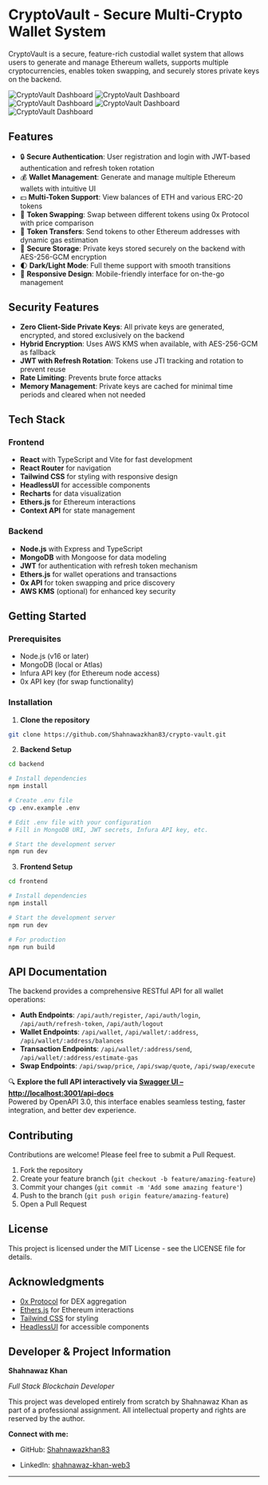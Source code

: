 # CryptoVault - Secure Multi-Crypto Wallet System

CryptoVault is a secure, feature-rich custodial wallet system that allows users to generate and manage Ethereum wallets, supports multiple cryptocurrencies, enables token swapping, and securely stores private keys on the backend.

![CryptoVault Dashboard](./frontend/src/assets/Screenshot_11-5-2025_13508_localhost.jpeg)
![CryptoVault Dashboard](./frontend/src/assets/Screenshot_11-5-2025_135055_localhost.jpeg)
![CryptoVault Dashboard](./frontend/src/assets/Screenshot_11-5-2025_135119_localhost.jpeg)
![CryptoVault Dashboard](./frontend/src/assets/Screenshot_11-5-2025_135145_localhost.jpeg)
![CryptoVault Dashboard](./frontend/src/assets/Screenshot_11-5-2025_233721_localhost.jpeg)

## Features

- 🔒 **Secure Authentication**: User registration and login with JWT-based authentication and refresh token rotation
- 💰 **Wallet Management**: Generate and manage multiple Ethereum wallets with intuitive UI
- 💵 **Multi-Token Support**: View balances of ETH and various ERC-20 tokens
- 💱 **Token Swapping**: Swap between different tokens using 0x Protocol with price comparison
- 💸 **Token Transfers**: Send tokens to other Ethereum addresses with dynamic gas estimation
- 🔐 **Secure Storage**: Private keys stored securely on the backend with AES-256-GCM encryption
- 🌓 **Dark/Light Mode**: Full theme support with smooth transitions
- 📱 **Responsive Design**: Mobile-friendly interface for on-the-go management

## Security Features

- **Zero Client-Side Private Keys**: All private keys are generated, encrypted, and stored exclusively on the backend
- **Hybrid Encryption**: Uses AWS KMS when available, with AES-256-GCM as fallback
- **JWT with Refresh Rotation**: Tokens use JTI tracking and rotation to prevent reuse
- **Rate Limiting**: Prevents brute force attacks
- **Memory Management**: Private keys are cached for minimal time periods and cleared when not needed

## Tech Stack

### Frontend

- **React** with TypeScript and Vite for fast development
- **React Router** for navigation
- **Tailwind CSS** for styling with responsive design
- **HeadlessUI** for accessible components
- **Recharts** for data visualization
- **Ethers.js** for Ethereum interactions
- **Context API** for state management

### Backend

- **Node.js** with Express and TypeScript
- **MongoDB** with Mongoose for data modeling
- **JWT** for authentication with refresh token mechanism
- **Ethers.js** for wallet operations and transactions
- **0x API** for token swapping and price discovery
- **AWS KMS** (optional) for enhanced key security

## Getting Started

### Prerequisites

- Node.js (v16 or later)
- MongoDB (local or Atlas)
- Infura API key (for Ethereum node access)
- 0x API key (for swap functionality)

### Installation

1. **Clone the repository**

```bash
git clone https://github.com/Shahnawazkhan83/crypto-vault.git
```

2. **Backend Setup**

```bash
cd backend

# Install dependencies
npm install

# Create .env file
cp .env.example .env

# Edit .env file with your configuration
# Fill in MongoDB URI, JWT secrets, Infura API key, etc.

# Start the development server
npm run dev
```

3. **Frontend Setup**

```bash
cd frontend

# Install dependencies
npm install

# Start the development server
npm run dev

# For production
npm run build
```

## API Documentation

The backend provides a comprehensive RESTful API for all wallet operations:

- **Auth Endpoints**: `/api/auth/register`, `/api/auth/login`, `/api/auth/refresh-token`, `/api/auth/logout`
- **Wallet Endpoints**: `/api/wallet`, `/api/wallet/:address`, `/api/wallet/:address/balances`
- **Transaction Endpoints**: `/api/wallet/:address/send`, `/api/wallet/:address/estimate-gas`
- **Swap Endpoints**: `/api/swap/price`, `/api/swap/quote`, `/api/swap/execute`

🔍 **Explore the full API interactively via [Swagger UI – http://localhost:3001/api-docs](http://localhost:3001/api-docs)**  
Powered by OpenAPI 3.0, this interface enables seamless testing, faster integration, and better dev experience.

## Contributing

Contributions are welcome! Please feel free to submit a Pull Request.

1. Fork the repository
2. Create your feature branch (`git checkout -b feature/amazing-feature`)
3. Commit your changes (`git commit -m 'Add some amazing feature'`)
4. Push to the branch (`git push origin feature/amazing-feature`)
5. Open a Pull Request

## License

This project is licensed under the MIT License - see the LICENSE file for details.

## Acknowledgments

- [0x Protocol](https://0x.org/) for DEX aggregation
- [Ethers.js](https://docs.ethers.io/) for Ethereum interactions
- [Tailwind CSS](https://tailwindcss.com/) for styling
- [HeadlessUI](https://headlessui.com/) for accessible components

## Developer & Project Information

**Shahnawaz Khan**

_Full Stack Blockchain Developer_

This project was developed entirely from scratch by Shahnawaz Khan as part of a professional assignment. All intellectual property and rights are reserved by the author.

**Connect with me:**

- GitHub: [Shahnawazkhan83](https://github.com/Shahnawazkhan83/)

- LinkedIn: [shahnawaz-khan-web3](https://www.linkedin.com/in/shahnawaz-khan-web3/)

---

